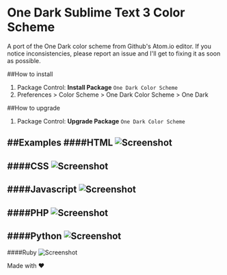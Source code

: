# One Dark Sublime Text 3 Color Scheme

A port of the One Dark color scheme from Github's Atom.io editor. If you notice inconsistencies, please report an issue and I'll get to fixing it as soon as possible.

##How to install
1. Package Control: **Install Package** ```One Dark Color Scheme```
2. Preferences > Color Scheme > One Dark Color Scheme > One Dark

##How to upgrade
1. Package Control: **Upgrade Package** ```One Dark Color Scheme```

##Examples
####HTML
![Screenshot](http://i.imgur.com/XcKyiFD.jpg  "HTML Screenshot")
---
####CSS
![Screenshot](http://i.imgur.com/oYcncB4.jpg  "CSS Screenshot")
---
####Javascript
![Screenshot](http://i.imgur.com/uFzifM2.jpg  "Javscript Screenshot")
---
####PHP
![Screenshot](http://i.imgur.com/jxhn3dg.jpg  "PHP Screenshot")
---
####Python
![Screenshot](http://i.imgur.com/9t9itY0.jpg  "Python Screenshot")
---
####Ruby
![Screenshot](http://i.imgur.com/11ODKvN.jpg  "Ruby Screenshot")

Made with :heart: